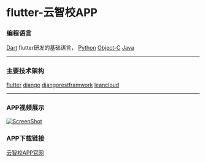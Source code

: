 # flutter-云智校APP
### 编程语言
[Dart](https://www.dartlang.org/dart-2 "Dart")	flutter研发的基础语言，
[Python](https://www.python.org/downloads/release/python-366/ "Python") 
[Object-C](https://developer.apple.com/documentation/objectivec "Object-C") 
[Java](https://www.oracle.com/java/ "Java") 

------------


### 主要技术架构
[flutter](https://docs.flutter.io/ "flutter") 
[django](https://www.djangoproject.com/ "django")
[djangorestframwork](https://www.django-rest-framework.org/ "djangorestframwork")
[leancloud](https://leancloud.cn "leancloud")

------------


### APP视频展示
[![ScreenShot](https://www.finerit.com/media/zhanshi.png)](https://ugcbsy.qq.com/uwMROfz0r5zIYaQXGdGnC2dfDmZ5O1zlddyT0ZvrRdAm2x5e/i0849m96hkd.mp4?sdtfrom=v1010&guid=dd8e783680cdbc13b334388f06e0d895&vkey=CC19A6ADF55246150D9169DE053F17C3032D9B9396973A32D85062FA0D04F8C02F18E45AD6E855A6CDFF68508BE0B8592B60FCF22E522C8496AD478460FEB765D7DEC57F25D553AE3A635BBE8985DF2D05CCE4E3B83E4878394CFE95E0F14D9E3D444063E486FEDF2448314EA99BFA23106141D2C76DB7BF)

### APP下载链接
[云智校APP官网](https://app.finerit.com/index.html "云智校APP官网")
